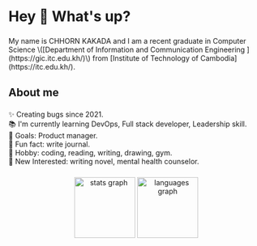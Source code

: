 <h1 align="left">Hey 👋 What's up?</h1>

###

<p align="left">My name is CHHORN KAKADA and I am a recent graduate in Computer Science \([Department of Information and Communication Engineering
](https://gic.itc.edu.kh/)\) from [Institute of Technology of Cambodia](https://itc.edu.kh/).
</p>

###

<h2 align="left">About me</h2>

###

<p align="left">✨ Creating bugs since 2021.<br>📚 I'm currently learning DevOps, Full stack developer, Leadership skill.<br>🎯 Goals: Product manager.<br>🎲 Fun fact: write journal.<br>🖤 Hobby: coding, reading, writing, drawing, gym.<br>🧩 New Interested: writing novel, mental health counselor.</p>

###

<div align="center">
  <img src="https://github-readme-stats.vercel.app/api?username=ChhornKakada&hide_title=true&hide_rank=false&show_icons=true&include_all_commits=true&count_private=true&disable_animations=false&theme=dracula&locale=en&hide_border=true&order=1" height="120" alt="stats graph"  />
  <img src="https://github-readme-stats.vercel.app/api/top-langs?username=ChhornKakada&locale=en&hide_title=true&layout=compact&card_width=320&langs_count=6&theme=dracula&hide_border=true&order=2" height="120" alt="languages graph"  />
</div>

###
